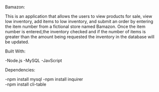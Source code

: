 Bamazon:

This is an application that allows the users to view products for sale, view low inventory, add items to low inventory, and  submit an order by entering the item number from a fictional store named Bamazon. Once the item number is entered,the inventory checked and if the number of items is greater than the amount being requested the inventory in the database will be updated. 

Built With:

-Node.js
-MySQL
-JavScript

Dependencies:

-npm install mysql
-npm install inquirer	
-npm install cli-table
